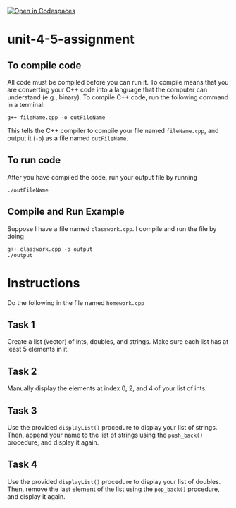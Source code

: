 [![Open in Codespaces](https://classroom.github.com/assets/launch-codespace-2972f46106e565e64193e422d61a12cf1da4916b45550586e14ef0a7c637dd04.svg)](https://classroom.github.com/open-in-codespaces?assignment_repo_id=17650933)
# unit-4-5-assignment

## To compile code
All code must be compiled before you can run it.  To compile means that you are converting your C++ code into a language that the computer can understand (e.g., binary).  To compile C++ code, run the following command in a terminal:
```
g++ fileName.cpp -o outFileName
```
This tells the C++ compiler to compile your file named `fileName.cpp`, and output it (`-o`) as a file named `outFileName`.

## To run code
After you have compiled the code, run your output file by running
```
./outFileName
```

## Compile and Run Example
Suppose I have a file named `classwork.cpp`.  I compile and run the file by doing
```
g++ classwork.cpp -o output
./output
```

# Instructions
Do the following in the file named `homework.cpp`

## Task 1
Create a list (vector) of ints, doubles, and strings.  Make sure each list has at least 5 elements in it.

## Task 2
Manually display the elements at index 0, 2, and 4 of your list of ints.

## Task 3
Use the provided `displayList()` procedure to display your list of strings.  Then, append your name to the list of strings using the `push_back()` procedure, and display it again.

## Task 4
Use the provided `displayList()` procedure to display your list of doubles.  Then, remove the last element of the list using the `pop_back()` procedure, and display it again.
